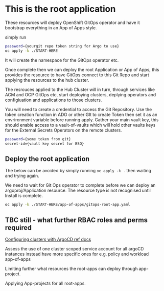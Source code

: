 # This is the root application

These resources will deploy OpenShift GitOps operator and have it bootstrap everything in an App of Apps style.

simply run

```bash
password={yourgit repo token string for Argo to use}
oc apply -k ./START-HERE
```

It will create the namespace for the GitOps operator etc.

Once complete then we can deploy the root Application or App of Apps, this provides the resource to have GitOps connect to this Git Repo and start applying the resources to the hub cluster.

The resrouces applied to the Hub Cluster will in turn, through services like ACM and OCP GitOps etc, start deploying clusters, deplying operators and configiuation and applications to those clusters.

You will need to create a credential to access the Git Repository.  Use the token creation function in ADO or other GIt to create Token then set it as an envrironment variable before running apply.
Gather your main vault key, this should enable access to a vault-of-vaults which will hold other vaults keys for the External Secrets Operators on the remote clusters.

```bash
password={some token from git}
secret-id={vault key secret for ESO}
```

## Deploy the root application

The below can be avoided by simply running `oc apply -k .` then waiting and trying again.

We need to wait for Git Ops operator to complete before we can deploy an argoproj/Application resource.  The resource type is not recognised until Install is complete.

```bash
oc apply -k ./START-HERE/app-of-apps/gitops-root-app.yaml
```

## TBC still - what further RBAC roles and perms required

[Configuring clusters with ArgoCD ref docs](https://docs.openshift.com/container-platform/4.11/cicd/gitops/configuring-an-openshift-cluster-by-deploying-an-application-with-cluster-configurations.html)

Assess the use of one cluster scoped service account for all argoCD instances instead have more specific ones for e.g. policy and workload app-of-apps

Limiting further what resources the root-apps can deploy through app-project.

Applying App-projects for all root-apps.
